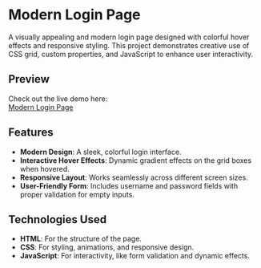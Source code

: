 # Modern Login Page

A visually appealing and modern login page designed with colorful hover effects and responsive styling. This project demonstrates creative use of CSS grid, custom properties, and JavaScript to enhance user interactivity.

## Preview
Check out the live demo here:  
[Modern Login Page](https://prak-ash-m.github.io/Modern_Login/)

## Features
- **Modern Design**: A sleek, colorful login interface.
- **Interactive Hover Effects**: Dynamic gradient effects on the grid boxes when hovered.
- **Responsive Layout**: Works seamlessly across different screen sizes.
- **User-Friendly Form**: Includes username and password fields with proper validation for empty inputs.



## Technologies Used
- **HTML**: For the structure of the page.
- **CSS**: For styling, animations, and responsive design.
- **JavaScript**: For interactivity, like form validation and dynamic effects.

